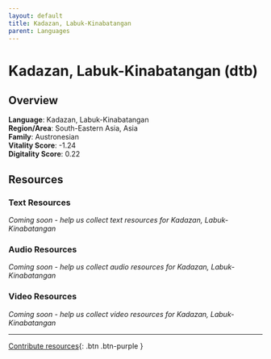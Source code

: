 ```yaml
---
layout: default
title: Kadazan, Labuk-Kinabatangan
parent: Languages
---
```


# Kadazan, Labuk-Kinabatangan (dtb)

## Overview

**Language**: Kadazan, Labuk-Kinabatangan  
**Region/Area**: South-Eastern Asia, Asia  
**Family**: Austronesian  
**Vitality Score**: -1.24  
**Digitality Score**: 0.22  

## Resources

### Text Resources
*Coming soon - help us collect text resources for Kadazan, Labuk-Kinabatangan*

### Audio Resources
*Coming soon - help us collect audio resources for Kadazan, Labuk-Kinabatangan*

### Video Resources
*Coming soon - help us collect video resources for Kadazan, Labuk-Kinabatangan*

---

[Contribute resources](https://fairtrain.github.io/){: .btn .btn-purple }
